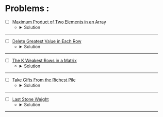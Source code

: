 # Problems :

* [ ] [Maximum Product of Two Elements in an Array](https://leetcode.com/problems/maximum-product-of-two-elements-in-an-array/description/) 
    * <details>
        <summary> Solution </summary>

        ```c++
            class Solution {
                pair<int,int> TwoMax(priority_queue<int>&big){
                    int firstMax = big.top();
                    big.pop();
                    int secondMax = big.top();
                    return {firstMax, secondMax};
                }
            public:
                int maxProduct(vector<int>& nums) {
                    priority_queue<int> big;
                    for(auto &it: nums)big.push(it);

                    pair<int,int>twomax = TwoMax(big);
                    return (twomax.first - 1) * (twomax.second - 1);
                }
            };
        
    </details>

---

* [ ] [Delete Greatest Value in Each Row](https://leetcode.com/problems/delete-greatest-value-in-each-row/description/) 
    * <details>
        <summary> Solution </summary>

        ```c++
            class Solution {
            public:
                int deleteGreatestValue(vector<vector<int>>& grid) {

                    int n = (int)grid.size();
                    int m = (int)grid[0].size();
                    int ans = 0;
                    vector<int>_max(m, 0);
                    for(int i = 0; i < n;i++){
                        priority_queue<int> big;
                        for(int j = 0; j < m;j++){
                            big.push(grid[i][j]);
                        }
                        int idx = m - 1;
                        while(!big.empty()){
                            _max[idx] = max(_max[idx], big.top());
                            --idx;
                            big.pop();
                        }
                    }

                    for(auto &it: _max)ans += it;

                    return ans;
                }
            };
        
    </details>

---


* [ ] [The K Weakest Rows in a Matrix](https://leetcode.com/problems/the-k-weakest-rows-in-a-matrix/description/) 
    * <details>
        <summary> Solution </summary>

        ```c++
            class Solution {
            public:
                vector<int> kWeakestRows(vector<vector<int>>& mat, int k) {
                    priority_queue<pair<int,int>, vector<pair<int,int>>, greater<pair<int,int>>>big;
                    for(int i = 0; i < mat.size();i++){
                        int cnt = 0;
                        for(int j = 0; j < mat[i].size();j++){
                            cnt += mat[i][j];
                        }
                        big.push({cnt, i});
                    }
                    vector<int>ans;
                    while(k--){
                        ans.push_back(big.top().second);
                        big.pop();
                    }
                    return ans;
                }
            };
        
    </details>

---


* [ ] [Take Gifts From the Richest Pile](https://leetcode.com/problems/take-gifts-from-the-richest-pile/description/) 
    * <details>
        <summary> Solution </summary>

        ```c++
            class Solution {
            public:
                long long pickGifts(vector<int>& gifts, int k) {

                    long long ans = 0;
                    priority_queue<int>big;
                    for(auto &it: gifts)big.push(it);
                    while(!big.empty() && k--){
                        int remove = big.top();
                        big.pop();
                        int x = sqrt(remove);
                        big.push(x);
                    }

                    while(!big.empty()){
                        ans += big.top();
                        big.pop();
                    }

                    return ans;
                }
            };
        
    </details>

---


* [ ] [Last Stone Weight](https://leetcode.com/problems/last-stone-weight/description/) 
    * <details>
        <summary> Solution </summary>

        ```c++
            class Solution {
            public:
                int lastStoneWeight(vector<int>& stones) {
                    priority_queue<int>big;
                    for(auto &it: stones)big.push(it);
                    while(big.size() > 1){
                        int y = big.top();
                        big.pop();
                        int x = big.top();
                        big.pop();
                        y -= x;
                        big.push(y);
                    }
                    return big.top();
                }
            };
        
    </details>

---

